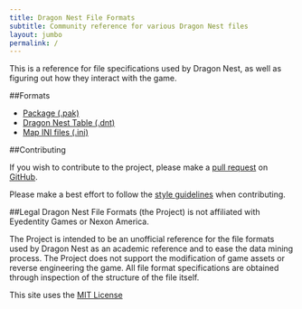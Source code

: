 ```yaml
---
title: Dragon Nest File Formats
subtitle: Community reference for various Dragon Nest files
layout: jumbo
permalink: /
---
```


This is a reference for file specifications used by Dragon Nest, as well as figuring out how they interact with the game.

##Formats

 - [Package (.pak)](files/pak/)
 - [Dragon Nest Table (.dnt)](files/dnt/)
 - [Map INI files (.ini)](files/ini/)

##Contributing

If you wish to contribute to the project, please make a [pull request](https://github.com/vincentzhang96/DragonNestFileFormats/pulls) on [GitHub](https://github.com/vincentzhang96/DragonNestFileFormats).

Please make a best effort to follow the [style guidelines](styleguide) when contributing.

##Legal
Dragon Nest File Formats (the Project) is not affiliated with Eyedentity Games or Nexon America.

The Project is intended to be an unofficial reference for the file formats used by Dragon Nest as an academic reference and to ease the data mining process. The Project does not support the modification of game assets or reverse engineering the game. All file format specifications are obtained through inspection of the structure of the file itself.

This site uses the [MIT License](https://github.com/vincentzhang96/DragonNestFileFormats/blob/gh-pages/LICENSE)
